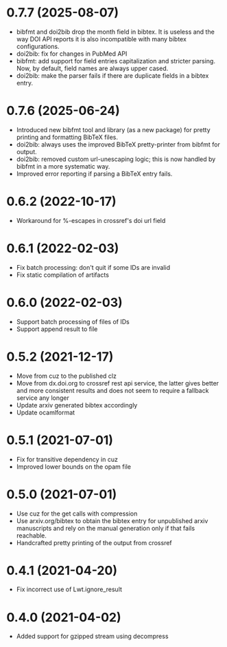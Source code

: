 # 0.7.7 (2025-08-07)

- bibfmt and doi2bib drop the month field in bibtex. It is
  useless and the way DOI API reports it is also incompatible
  with many bibtex configurations.
- doi2bib: fix for changes in PubMed API
- bibfmt: add support for field entries capitalization and
  stricter parsing. Now, by default, field names are always
  upper cased.
- doi2bib: make the parser fails if there are duplicate fields
  in a bibtex entry.

# 0.7.6 (2025-06-24)

- Introduced new bibfmt tool and library (as a new package)
  for pretty printing and formatting BibTeX files.
- doi2bib: always uses the improved BibTeX pretty-printer
  from bibfmt for output.
- doi2bib: removed custom url-unescaping logic; this is
  now handled by bibfmt in a more systematic way.
- Improved error reporting if parsing a BibTeX entry fails.

# 0.6.2 (2022-10-17)

- Workaround for %-escapes in crossref's doi url field

# 0.6.1 (2022-02-03)

- Fix batch processing: don't quit if some IDs are invalid
- Fix static compilation of artifacts

# 0.6.0 (2022-02-03)

- Support batch processing of files of IDs
- Support append result to file

# 0.5.2 (2021-12-17)

- Move from cuz to the published clz
- Move from dx.doi.org to crossref rest api service,
  the latter gives better and more consistent results and
  does not seem to require a fallback service any longer
- Update arxiv generated bibtex accordingly
- Update ocamlformat

# 0.5.1 (2021-07-01)

- Fix for transitive dependency in cuz
- Improved lower bounds on the opam file

# 0.5.0 (2021-07-01)

- Use cuz for the get calls with compression
- Use arxiv.org/bibtex to obtain the bibtex entry for
  unpublished arxiv manuscripts and rely on the manual
  generation only if that fails reachable.
- Handcrafted pretty printing of the output from crossref

# 0.4.1 (2021-04-20)

- Fix incorrect use of Lwt.ignore_result

# 0.4.0 (2021-04-02)

- Added support for gzipped stream using decompress
